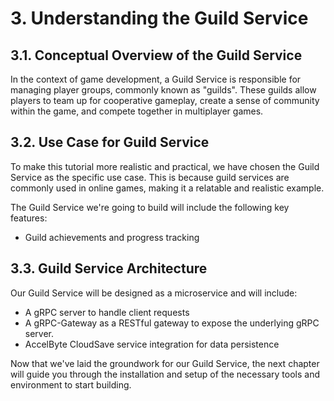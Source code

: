 # 3. Understanding the Guild Service

## 3.1. Conceptual Overview of the Guild Service

In the context of game development, a Guild Service is responsible for managing player groups,
commonly known as "guilds". These guilds allow players to team up for cooperative gameplay, 
create a sense of community within the game, and compete together in multiplayer games.

## 3.2. Use Case for Guild Service

To make this tutorial more realistic and practical, 
we have chosen the Guild Service as the specific use case. This is because guild services are commonly used in online games, making it a relatable and realistic example.

The Guild Service we're going to build will include the following key features:

- Guild achievements and progress tracking

## 3.3. Guild Service Architecture

Our Guild Service will be designed as a microservice and will include:

- A gRPC server to handle client requests
- A gRPC-Gateway as a RESTful gateway to expose the underlying gRPC server.
- AccelByte CloudSave service integration for data persistence

Now that we've laid the groundwork for our Guild Service, the next chapter will guide you 
through the installation and setup of the necessary tools and environment to start building.